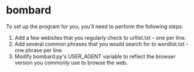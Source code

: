 # bombard
To set up the program for you, you'll need to perform the following steps:
 1. Add a few websites that you regularly check to urllist.txt - one per line.
 2. Add several common phrases that you would search for to wordlist.txt - one phrase per line.
 3. Modify bombard.py's USER_AGENT variable to reflect the browser version you commonly use to browse the web.


